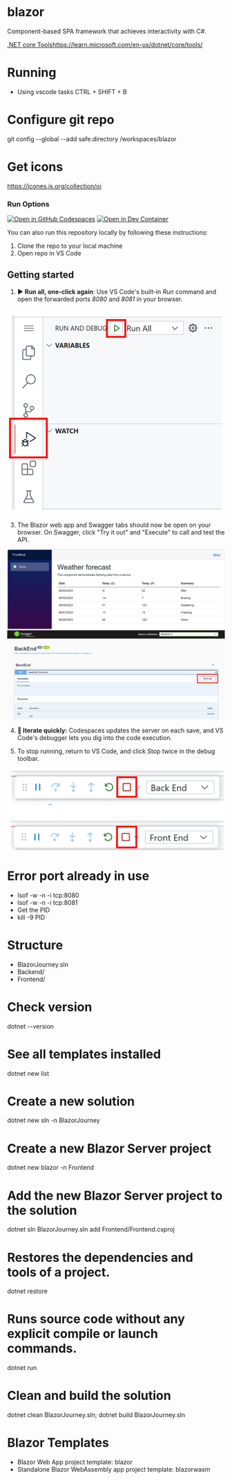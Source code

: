 # blazor
Component-based SPA framework that achieves interactivity with C#.

[.NET core Tools](https://learn.microsoft.com/en-us/dotnet/core/tools/)https://learn.microsoft.com/en-us/dotnet/core/tools/

# Running
- Using vscode tasks
CTRL + SHIFT + B

# Configure git repo
git config --global --add safe.directory /workspaces/blazor

# Get icons
https://icones.js.org/collection/oi

### Run Options

[![Open in GitHub Codespaces](https://img.shields.io/static/v1?style=for-the-badge&label=GitHub+Codespaces&message=Open&color=lightgrey&logo=github)](https://opulent-carnival-g747wwj96wx3wrpj.github.dev/)
[![Open in Dev Container](https://img.shields.io/static/v1?style=for-the-badge&label=Dev+Container&message=Open&color=blue&logo=visualstudiocode)](https://vscode.dev/redirect?url=vscode://ms-vscode-remote.remote-containers/cloneInVolume?url=https://github.com/vlademirjunior/dotnet-8)

You can also run this repository locally by following these instructions: 
1. Clone the repo to your local machine
1. Open repo in VS Code

## Getting started

1. **▶️ Run all, one-click again**: Use VS Code's built-in *Run* command and open the forwarded ports *8080* and *8081* in your browser. 

![](images/RunAll.png)

3. The Blazor web app and Swagger tabs should now be open on your browser. On Swagger, click "Try it out" and "Execute" to call and test the API. 

![](images/BlazorApp.png)
![](images/Swagger.png)


4. **🔄 Iterate quickly:** Codespaces updates the server on each save, and VS Code's debugger lets you dig into the code execution.

5. To stop running, return to VS Code, and click Stop twice in the debug toolbar. 

![](images/StopRun.png)

# Error port already in use
- lsof -w -n -i tcp:8080
- lsof -w -n -i tcp:8081
- Get the PID
- kill -9 PID

# Structure
- BlazorJourney.sln
- Backend/
- Frontend/

# Check version
dotnet --version

# See all templates installed
dotnet new list

# Create a new solution
dotnet new sln -n BlazorJourney

# Create a new Blazor Server project
dotnet new blazor -n Frontend

# Add the new Blazor Server project to the solution
dotnet sln BlazorJourney.sln add Frontend/Frontend.csproj

# Restores the dependencies and tools of a project.
dotnet restore

# Runs source code without any explicit compile or launch commands.
dotnet run

# Clean and build the solution
dotnet clean BlazorJourney.sln; dotnet build BlazorJourney.sln

# Blazor Templates
- Blazor Web App project template: blazor
- Standalone Blazor WebAssembly app project template: blazorwasm
